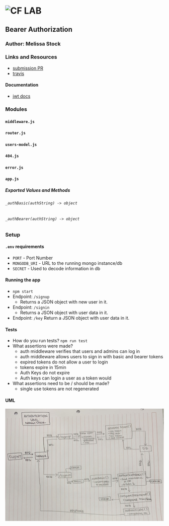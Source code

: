 ![CF](http://i.imgur.com/7v5ASc8.png) LAB
=================================================

## Bearer Authorization

### Author: Melissa Stock

### Links and Resources
* [submission PR](https://github.com/401-advancedjs/bearer-auth/pull/1)
* [travis](https://www.travis-ci.com/)

#### Documentation
* [jwt docs](https://www.npmjs.com/package/jsonwebtoken)

### Modules
#### `middleware.js`
#### `router.js`
#### `users-model.js`
#### `404.js`
#### `error.js`
#### `app.js`

##### Exported Values and Methods

###### `_authBasic(authString) -> object`

###### `_authBearer(authString) -> object`

### Setup
#### `.env` requirements
* `PORT` - Port Number
* `MONGODB_URI` - URL to the running mongo instance/db
* `SECRET` - Used to decode information in db

#### Running the app
* `npm start`
* Endpoint: `/signup`
  * Returns a JSON object with new user in it.
* Endpoint: `/signin`
  * Returns a JSON object with user data in it.
* Endpoint: `/key`
  Return a JSON object with user data in it.
  
#### Tests
* How do you run tests? `npm run test`
* What assertions were made?
  * auth middleware verifies that users and admins can log in
  * auth middleware allows users to sign in with basic and bearer tokens
  * expired tokens do not allow a user to login
  * tokens expire in 15min
  * Auth Keys do not expire
  * Auth keys can login a user as a token would
* What assertions need to be / should be made?
  * single use tokens are not regenerated

#### UML
![authorization uml](./auth-server/assets/uml.jpg)


